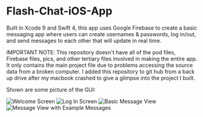 # Flash-Chat-iOS-App
Built in Xcode 9 and Swift 4, this app uses Google Firebase to create a basic messaging app where users can create usernames &amp; passwords, log in/out, and send messages to each other that will update in real time.

IMPORTANT NOTE:
This repository doesn't have all of the pod files, Firebase files, pics, and other tertiary files involved in making the entire app.  It only contains the main project file due to problems accessing the source data from a broken computer.  I added this repository to git hub from a back up drive after my macbook crashed to give a glimpse into the project I built.

Shown are some picture of the GUI:


![Welcome Screen](https://i.imgur.com/5APa4oc.png) ![Log In Screen](https://i.imgur.com/PuFYbin.png) ![Basic Message View](https://i.imgur.com/mbp0xyq.png) ![Message View with Example Messages](https://i.imgur.com/f1SSa8t.png)
